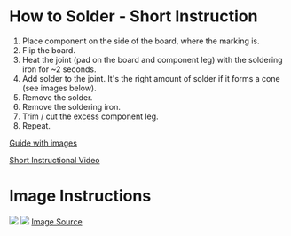 # How to Solder - Short Instruction

1. Place component on the side of the board, where the marking is.
2. Flip the board.
3. Heat the joint (pad on the board and component leg) with the soldering iron for ~2 seconds.
4. Add solder to the joint. It's the right amount of solder if it forms a cone (see images below).
5. Remove the solder.
6. Remove the soldering iron.
7. Trim / cut the excess component leg.
8. Repeat.

[Guide with images](https://learn.adafruit.com/adafruit-guide-excellent-soldering)

[Short Instructional Video](https://youtu.be/UpVx4wGukRc?t=87)

# Image Instructions
![](https://cdn.shopify.com/s/files/1/0552/3269/2430/files/Lemljenje_01_2.jpg)
![](https://cdn.shopify.com/s/files/1/0552/3269/2430/files/Lemljenje_02_2.jpg)
[Image Source](https://circuitmess.com/blogs/resources/ringo-ch-3-time-to-get-makin-pg-1)
